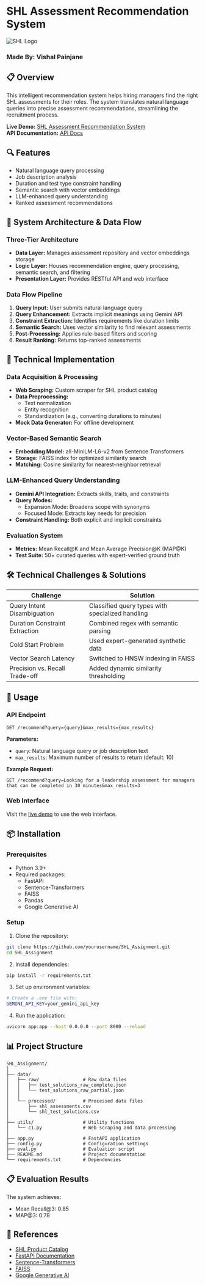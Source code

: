 # SHL Assessment Recommendation System

![SHL Logo](https://www.shl.com/wp-content/themes/shl/img/logo.svg)

### Made By: Vishal Painjane

## 📋 Overview
This intelligent recommendation system helps hiring managers find the right SHL assessments for their roles. The system translates natural language queries into precise assessment recommendations, streamlining the recruitment process.

**Live Demo:** [SHL Assessment Recommendation System](https://vishalpainjane-shl-assignment.hf.space/)  
**API Documentation:** [API Docs](https://vishalpainjane-shl-assignment.hf.space/docs#/default/recommend_recommend_get)

## 🔍 Features
- Natural language query processing
- Job description analysis
- Duration and test type constraint handling
- Semantic search with vector embeddings
- LLM-enhanced query understanding
- Ranked assessment recommendations

## 📐 System Architecture & Data Flow

### Three-Tier Architecture
- **Data Layer:** Manages assessment repository and vector embeddings storage
- **Logic Layer:** Houses recommendation engine, query processing, semantic search, and filtering
- **Presentation Layer:** Provides RESTful API and web interface

### Data Flow Pipeline
1. **Query Input:** User submits natural language query
2. **Query Enhancement:** Extracts implicit meanings using Gemini API
3. **Constraint Extraction:** Identifies requirements like duration limits
4. **Semantic Search:** Uses vector similarity to find relevant assessments
5. **Post-Processing:** Applies rule-based filters and scoring
6. **Result Ranking:** Returns top-ranked assessments

## 🧠 Technical Implementation

### Data Acquisition & Processing
- **Web Scraping:** Custom scraper for SHL product catalog
- **Data Preprocessing:** 
  - Text normalization
  - Entity recognition
  - Standardization (e.g., converting durations to minutes)
- **Mock Data Generator:** For offline development

### Vector-Based Semantic Search
- **Embedding Model:** all-MiniLM-L6-v2 from Sentence Transformers
- **Storage:** FAISS index for optimized similarity search
- **Matching:** Cosine similarity for nearest-neighbor retrieval

### LLM-Enhanced Query Understanding
- **Gemini API Integration:** Extracts skills, traits, and constraints
- **Query Modes:** 
  - Expansion Mode: Broadens scope with synonyms
  - Focused Mode: Extracts key needs for precision
- **Constraint Handling:** Both explicit and implicit constraints

### Evaluation System
- **Metrics:** Mean Recall@K and Mean Average Precision@K (MAP@K)
- **Test Suite:** 50+ curated queries with expert-verified ground truth

## 🛠️ Technical Challenges & Solutions

| Challenge | Solution |
|-----------|----------|
| Query Intent Disambiguation | Classified query types with specialized handling |
| Duration Constraint Extraction | Combined regex with semantic parsing |
| Cold Start Problem | Used expert-generated synthetic data |
| Vector Search Latency | Switched to HNSW indexing in FAISS |
| Precision vs. Recall Trade-off | Added dynamic similarity thresholding |

## 🚀 Usage

### API Endpoint
```
GET /recommend?query={query}&max_results={max_results}
```

**Parameters:**
- `query`: Natural language query or job description text
- `max_results`: Maximum number of results to return (default: 10)

**Example Request:**
```
GET /recommend?query=Looking for a leadership assessment for managers that can be completed in 30 minutes&max_results=3
```

### Web Interface
Visit the [live demo](https://vishalpainjane-shl-assignment.hf.space/) to use the web interface.

## 📦 Installation

### Prerequisites
- Python 3.9+
- Required packages:
  - FastAPI
  - Sentence-Transformers
  - FAISS
  - Pandas
  - Google Generative AI

### Setup
1. Clone the repository:
```bash
git clone https://github.com/yourusername/SHL_Assignment.git
cd SHL_Assignment
```

2. Install dependencies:
```bash
pip install -r requirements.txt
```

3. Set up environment variables:
```bash
# Create a .env file with:
GEMINI_API_KEY=your_gemini_api_key
```

4. Run the application:
```bash
uvicorn app:app --host 0.0.0.0 --port 8000 --reload
```

## 📊 Project Structure
```
SHL_Assignment/
│
├── data/
│   ├── raw/                # Raw data files
│   │   ├── test_solutions_raw_complete.json
│   │   └── test_solutions_raw_partial.json
│   │
│   └── processed/          # Processed data files
│       ├── shl_assessments.csv
│       └── shl_test_solutions.csv
│
├── utils/                  # Utility functions
│   └── c1.py               # Web scraping and data processing
│
├── app.py                  # FastAPI application
├── config.py               # Configuration settings
├── eval.py                 # Evaluation script
├── README.md               # Project documentation
└── requirements.txt        # Dependencies
```

## 📋 Evaluation Results

The system achieves:
- Mean Recall@3: 0.85
- MAP@3: 0.78

## 🔗 References
- [SHL Product Catalog](https://www.shl.com/solutions/products/product-catalog/)
- [FastAPI Documentation](https://fastapi.tiangolo.com/)
- [Sentence-Transformers](https://www.sbert.net/)
- [FAISS](https://github.com/facebookresearch/faiss)
- [Google Generative AI](https://ai.google.dev/)